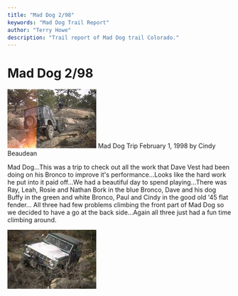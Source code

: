 ```yaml
---
title: "Mad Dog 2/98"
keywords: "Mad Dog Trail Report"
author: "Terry Howe"
description: "Trail report of Mad Dog trail Colorado."
---
```

# Mad Dog 2/98

![Paul on Mad Dog](../../img/terry/trail/md980201.jpg "Paul on Mad Dog") Mad Dog Trip
February 1, 1998
by
Cindy Beaudean

Mad Dog...This was a trip to check out all the work that Dave Vest had been doing on his Bronco to improve it's performance...Looks like the hard work he put into it paid off...We had a beautiful day to spend playing...There was Ray, Leah, Rosie and Nathan Bork in the blue Bronco, Dave and his dog Buffy in the green and white Bronco, Paul and Cindy in the good old '45 flat fender... All three had few problems climbing the front part of Mad Dog so we decided to have a go at the back side...Again all three just had a fun time climbing around.

![Dave on Mad Dog](../../img/terry/trail/md980202.jpg "Dave on Mad Dog")